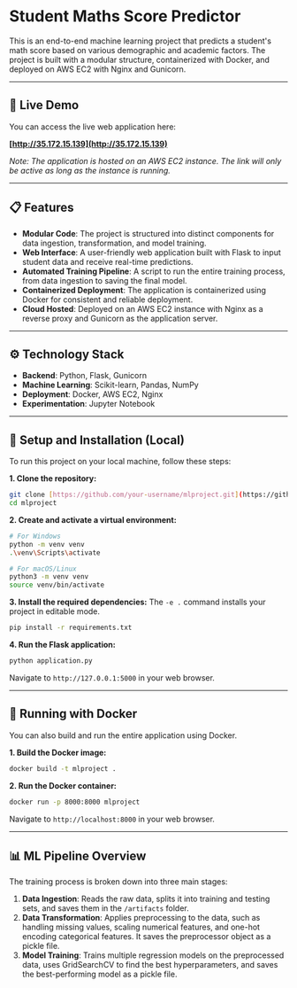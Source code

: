# Student Maths Score Predictor

This is an end-to-end machine learning project that predicts a student's math score based on various demographic and academic factors. The project is built with a modular structure, containerized with Docker, and deployed on AWS EC2 with Nginx and Gunicorn.

---

## 🚀 Live Demo

You can access the live web application here:

**[http://35.172.15.139](http://35.172.15.139)**

*Note: The application is hosted on an AWS EC2 instance. The link will only be active as long as the instance is running.*

---

## 📋 Features

* **Modular Code**: The project is structured into distinct components for data ingestion, transformation, and model training.
* **Web Interface**: A user-friendly web application built with Flask to input student data and receive real-time predictions.
* **Automated Training Pipeline**: A script to run the entire training process, from data ingestion to saving the final model.
* **Containerized Deployment**: The application is containerized using Docker for consistent and reliable deployment.
* **Cloud Hosted**: Deployed on an AWS EC2 instance with Nginx as a reverse proxy and Gunicorn as the application server.

---

## ⚙️ Technology Stack

* **Backend**: Python, Flask, Gunicorn
* **Machine Learning**: Scikit-learn, Pandas, NumPy
* **Deployment**: Docker, AWS EC2, Nginx
* **Experimentation**: Jupyter Notebook

---

## 🔧 Setup and Installation (Local)

To run this project on your local machine, follow these steps:

**1. Clone the repository:**
```bash
git clone [https://github.com/your-username/mlproject.git](https://github.com/your-username/mlproject.git)
cd mlproject
```

**2. Create and activate a virtual environment:**
```bash
# For Windows
python -m venv venv
.\venv\Scripts\activate

# For macOS/Linux
python3 -m venv venv
source venv/bin/activate
```

**3. Install the required dependencies:**
The `-e .` command installs your project in editable mode.
```bash
pip install -r requirements.txt
```

**4. Run the Flask application:**
```bash
python application.py
```
Navigate to `http://127.0.0.1:5000` in your web browser.

---

## 🐳 Running with Docker

You can also build and run the entire application using Docker.

**1. Build the Docker image:**
```bash
docker build -t mlproject .
```

**2. Run the Docker container:**
```bash
docker run -p 8000:8000 mlproject
```
Navigate to `http://localhost:8000` in your web browser.

---

## 📊 ML Pipeline Overview

The training process is broken down into three main stages:

1.  **Data Ingestion**: Reads the raw data, splits it into training and testing sets, and saves them in the `/artifacts` folder.
2.  **Data Transformation**: Applies preprocessing to the data, such as handling missing values, scaling numerical features, and one-hot encoding categorical features. It saves the preprocessor object as a pickle file.
3.  **Model Training**: Trains multiple regression models on the preprocessed data, uses GridSearchCV to find the best hyperparameters, and saves the best-performing model as a pickle file.
